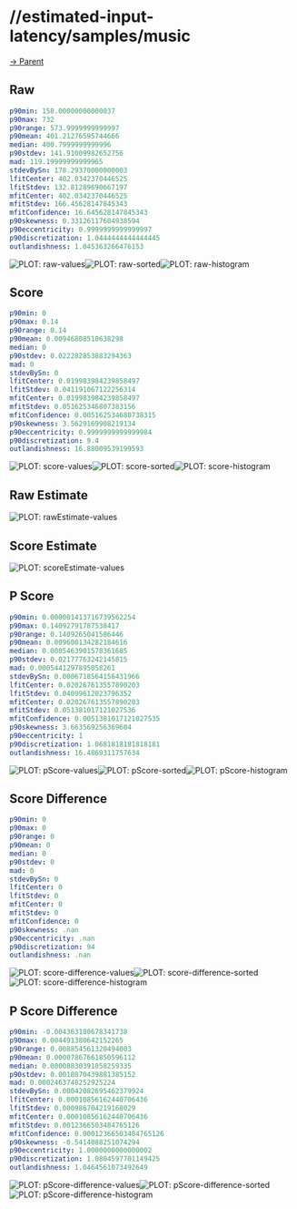 
# //estimated-input-latency/samples/music

[→ Parent](../..)


## Raw


```yaml
p90min: 158.00000000000037
p90max: 732
p90range: 573.9999999999997
p90mean: 401.21276595744666
median: 400.7999999999996
p90stdev: 141.91009982652756
mad: 119.19999999999965
stdevBySn: 178.29370000000003
lfitCenter: 402.0342370446525
lfitStdev: 132.81289690667197
mfitCenter: 402.0342370446525
mfitStdev: 166.45628147845343
mfitConfidence: 16.645628147845343
p90skewness: 0.33126117684938594
p90eccentricity: 0.9999999999999997
p90discretization: 1.0444444444444445
outlandishness: 1.045363266476153

```

![PLOT: raw-values](./raw/values.svg)![PLOT: raw-sorted](./raw/sorted.svg)![PLOT: raw-histogram](./raw/histogram.svg)
## Score


```yaml
p90min: 0
p90max: 0.14
p90range: 0.14
p90mean: 0.00946808510638298
median: 0
p90stdev: 0.022282853883294363
mad: 0
stdevBySn: 0
lfitCenter: 0.019983984239858497
lfitStdev: 0.041191067122256314
mfitCenter: 0.019983984239858497
mfitStdev: 0.051625346807383156
mfitConfidence: 0.005162534680738315
p90skewness: 3.5629169908219134
p90eccentricity: 0.9999999999999984
p90discretization: 9.4
outlandishness: 16.88009539199593

```

![PLOT: score-values](./score/values.svg)![PLOT: score-sorted](./score/sorted.svg)![PLOT: score-histogram](./score/histogram.svg)
## Raw Estimate

![PLOT: rawEstimate-values](./rawEstimate/values.svg)
## Score Estimate

![PLOT: scoreEstimate-values](./scoreEstimate/values.svg)
## P Score


```yaml
p90min: 0.000001413716739562254
p90max: 0.14092791787538417
p90range: 0.1409265041586446
p90mean: 0.009600134282184616
median: 0.0005463901578361685
p90stdev: 0.02177763242145815
mad: 0.0005441297895058261
stdevBySn: 0.0006718564156431966
lfitCenter: 0.020267613557890203
lfitStdev: 0.04099612023796352
mfitCenter: 0.020267613557890203
mfitStdev: 0.051381017121027536
mfitConfidence: 0.0051381017121027535
p90skewness: 3.663569256369604
p90eccentricity: 1
p90discretization: 1.0681818181818181
outlandishness: 16.4869311757634

```

![PLOT: pScore-values](./pScore/values.svg)![PLOT: pScore-sorted](./pScore/sorted.svg)![PLOT: pScore-histogram](./pScore/histogram.svg)
## Score Difference


```yaml
p90min: 0
p90max: 0
p90range: 0
p90mean: 0
median: 0
p90stdev: 0
mad: 0
stdevBySn: 0
lfitCenter: 0
lfitStdev: 0
mfitCenter: 0
mfitStdev: 0
mfitConfidence: 0
p90skewness: .nan
p90eccentricity: .nan
p90discretization: 94
outlandishness: .nan

```

![PLOT: score-difference-values](./score-difference/values.svg)![PLOT: score-difference-sorted](./score-difference/sorted.svg)![PLOT: score-difference-histogram](./score-difference/histogram.svg)
## P Score Difference


```yaml
p90min: -0.004363180678341738
p90max: 0.004491380642152265
p90range: 0.008854561320494003
p90mean: 0.00007867661850596112
median: 0.00008830391058259335
p90stdev: 0.0018070439881385152
mad: 0.0002463748252925224
stdevBySn: 0.00042082695462379924
lfitCenter: 0.00010856162440706436
lfitStdev: 0.000986704219168029
mfitCenter: 0.00010856162440706436
mfitStdev: 0.0012366503484765126
mfitConfidence: 0.00012366503484765126
p90skewness: -0.5414088251074294
p90eccentricity: 1.0000000000000002
p90discretization: 1.0804597701149425
outlandishness: 1.0464561073492649

```

![PLOT: pScore-difference-values](./pScore-difference/values.svg)![PLOT: pScore-difference-sorted](./pScore-difference/sorted.svg)![PLOT: pScore-difference-histogram](./pScore-difference/histogram.svg)